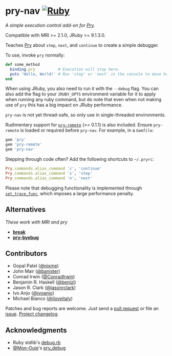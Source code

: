 # pry-nav [![Ruby](https://github.com/nixme/pry-nav/actions/workflows/main.yml/badge.svg)](https://github.com/nixme/pry-nav/actions/workflows/main.yml)

_A simple execution control add-on for [Pry][pry]._

Compatible with MRI >= 2.1.0, JRuby >= 9.1.3.0.

Teaches [Pry][pry] about `step`, `next`, and `continue` to create a simple
debugger.

To use, invoke `pry` normally:

```ruby
def some_method
  binding.pry          # Execution will stop here.
  puts 'Hello, World!' # Run 'step' or 'next' in the console to move here.
end
```

When using JRuby, you also need to run it with the `--debug` flag. You can
also add the flag to your `JRUBY_OPTS` environment variable for it to apply
when running any ruby command, but do note that even when not making use of
`pry` this has a big impact on JRuby performance.

`pry-nav` is not yet thread-safe, so only use in single-threaded environments.

Rudimentary support for [`pry-remote`][pry-remote] (>= 0.1.1) is also included.
Ensure `pry-remote` is loaded or required before `pry-nav`. For example, in a
`Gemfile`:

```ruby
gem 'pry'
gem 'pry-remote'
gem 'pry-nav'
```

Stepping through code often? Add the following shortcuts to `~/.pryrc`:

```ruby
Pry.commands.alias_command 'c', 'continue'
Pry.commands.alias_command 's', 'step'
Pry.commands.alias_command 'n', 'next'
```

Please note that debugging functionality is implemented through
[`set_trace_func`][set_trace_func], which imposes a large performance
penalty.

## Alternatives
_These work with MRI and pry_
* [**break**][break]
* [**pry-byebug**][pry-byebug]

## Contributors

* Gopal Patel ([@nixme](https://github.com/nixme))
* John Mair ([@banister](https://github.com/banister))
* Conrad Irwin ([@ConradIrwin](https://github.com/ConradIrwin))
* Benjamin R. Haskell ([@benizi](https://github.com/benizi))
* Jason R. Clark ([@jasonrclark](https://github.com/jasonrclark))
* Ivo Anjo ([@ivoanjo](https://github.com/ivoanjo))
* Michael Bianco ([@iloveitaly](https://github.com/iloveitaly))

Patches and bug reports are welcome. Just send a [pull request][pullrequests] or
file an [issue][issues]. [Project changelog][changelog].

## Acknowledgments

* Ruby stdlib's [debug.rb][debug.rb]
* [@Mon-Ouie][Mon-Ouie]'s [pry_debug][pry_debug]

[pry]:            https://pry.github.io/
[pry-remote]:     https://github.com/Mon-Ouie/pry-remote
[set_trace_func]: http://www.ruby-doc.org/core-1.9.3/Kernel.html#method-i-set_trace_func
[pullrequests]:   https://github.com/nixme/pry-nav/pulls
[issues]:         https://github.com/nixme/pry-nav/issues
[changelog]:      https://github.com/nixme/pry-nav/blob/master/CHANGELOG.md
[debug.rb]:       https://github.com/ruby/ruby/blob/trunk/lib/debug.rb
[Mon-Ouie]:       https://github.com/Mon-Ouie
[pry_debug]:      https://github.com/Mon-Ouie/pry_debug
[pry-byebug]:     https://github.com/deivid-rodriguez/pry-byebug
[break]:          https://github.com/gsamokovarov/break
